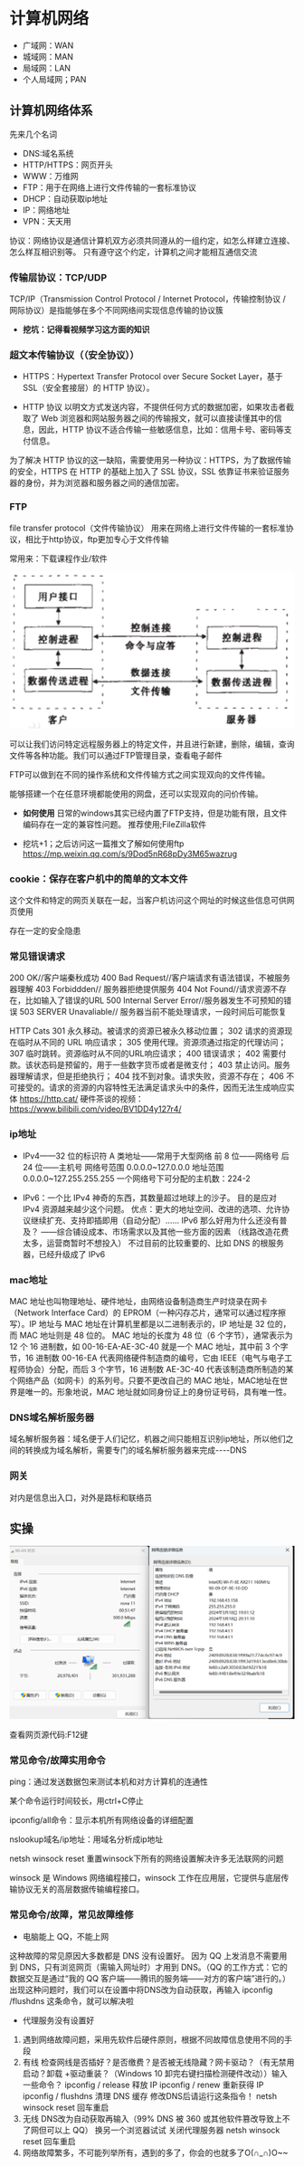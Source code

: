 # 计算机网络

- 广域网：WAN
- 城域网：MAN
- 局域网：LAN
- 个人局域网；PAN

## 计算机网络体系

先来几个名词

- DNS:域名系统
- HTTP/HTTPS：网页开头
- WWW：万维网
- FTP：用于在网络上进行文件传输的一套标准协议
- DHCP：自动获取ip地址
- IP：网络地址
- VPN：天天用

协议：网络协议是通信计算机双方必须共同遵从的一组约定，如怎么样建立连接、怎么样互相识别等。
只有遵守这个约定，计算机之间才能相互通信交流

### 传输层协议：TCP/UDP

TCP/IP（Transmission Control Protocol / Internet Protocol，传输控制协议 / 网际协议）是指能够在多个不同网络间实现信息传输的协议簇

- **挖坑：记得看视频学习这方面的知识**

### 超文本传输协议（（安全协议））

- HTTPS：Hypertext Transfer Protocol over Secure Socket Layer，基于SSL（安全套接层）的 HTTP 协议）。

- HTTP 协议
以明文方式发送内容，不提供任何方式的数据加密，如果攻击者截取了 Web 浏览器和网站服务器之间的传输报文，就可以直接读懂其中的信息，因此，HTTP 协议不适合传输一些敏感信息，比如：信用卡号、密码等支付信息。

为了解决 HTTP 协议的这一缺陷，需要使用另一种协议：HTTPS，为了数据传输的安全，HTTPS 在 HTTP 的基础上加入了 SSL 协议，SSL 依靠证书来验证服务器的身份，并为浏览器和服务器之间的通信加密。

### FTP

file transfer protocol（文件传输协议）
用来在网络上进行文件传输的一套标准协议，相比于http协议，ftp更加专心于文件传输

常用来：下载课程作业/软件

![alt text](image.png)

可以让我们访问特定远程服务器上的特定文件，并且进行新建，删除，编辑，查询文件等各种功能。我们可以通过FTP管理目录，查看电子邮件

FTP可以做到在不同的操作系统和文件传输方式之间实现双向的文件传输。

能够搭建一个在任意环境都能使用的网盘，还可以实现双向的问价传输。

- **如何使用**
日常的windows其实已经内置了FTP支持，但是功能有限，且文件编码存在一定的兼容性问题。
推荐使用;FileZilla软件

- 挖坑+1；之后访问这一篇推文了解如何使用ftp
https://mp.weixin.qq.com/s/9Dod5nR68pDy3M65wazrug

### cookie：保存在客户机中的简单的文本文件

这个文件和特定的网页关联在一起，当客户机访问这个网址的时候这些信息可供网页使用

存在一定的安全隐患

### 常见错误请求

200 OK//客户端秦秋成功
400 Bad Request//客户端请求有语法错误，不被服务器理解
403 Forbiddden// 服务器拒绝提供服务
404 Not Found//请求资源不存在，比如输入了错误的URL
500 Internal Server Error//服务器发生不可预知的错误
503 SERVER Unavaliable// 服务器当前不能处理请求，一段时间后可能恢复

HTTP Cats
301 永久移动。被请求的资源已被永久移动位置；
302 请求的资源现在临时从不同的 URL 响应请求；
305 使用代理。资源须通过指定的代理访问；
307 临时跳转。资源临时从不同的URL响应请求；
400 错误请求；
402 需要付款。该状态码是预留的，用于一些数字货币或者是微支付；
403 禁止访问。服务器理解请求，但是拒绝执行；
404 找不到对象。请求失败，资源不存在；
406 不可接受的。请求的资源的内容特性无法满足请求头中的条件，因而无法生成响应实体
https://http.cat/
硬件茶谈的视频：https://www.bilibili.com/video/BV1DD4y127r4/

### ip地址

- IPv4——32 位的标识符
A 类地址——常用于大型网络
前 8 位——网络号
后 24 位——主机号
网络号范围 0.0.0.0~127.0.0.0
地址范围 0.0.0.0~127.255.255.255
一个网络号下可分配的主机数：224-2

- IPv6：一个比 IPv4 神奇的东西，其数量超过地球上的沙子。
目的是应对 IPv4 资源越来越少这个问题。
优点：更大的地址空间、改进的选项、允许协议继续扩充、支持即插即用（自动分配）……
IPv6 那么好用为什么还没有普及？
——综合铺设成本、市场需求以及其他一些方面的因素
（线路改造花费太多，运营商暂时不想投入）
不过目前的比较重要的、比如 DNS 的根服务器，已经升级成了 IPv6

### mac地址

MAC 地址也叫物理地址、硬件地址，由网络设备制造商生产时烧录在网卡（Network Interface Card）的 EPROM（一种闪存芯片，通常可以通过程序擦写）。IP 地址与 MAC 地址在计算机里都是以二进制表示的，IP 地址是 32 位的，而  MAC 地址则是 48 位的。
MAC 地址的长度为 48 位（6 个字节），通常表示为 12 个 16 进制数，如 00-16-EA-AE-3C-40 就是一个 MAC 地址，其中前 3 个字节，16 进制数 00-16-EA 代表网络硬件制造商的编号，它由 IEEE（电气与电子工程师协会）分配，而后 3 个字节，16 进制数 AE-3C-40 代表该制造商所制造的某个网络产品（如网卡）的系列号。只要不更改自己的 MAC 地址，MAC地址在世界是唯一的。形象地说，MAC 地址就如同身份证上的身份证号码，具有唯一性。

### DNS域名解析服务器

域名解析服务器：域名便于人们记忆，机器之间只能相互识别ip地址，所以他们之间的转换成为域名解析，需要专门的域名解析服务器来完成----DNS

### 网关

对内是信息出入口，对外是路标和联络员

## 实操

![alt text](image-1.png)

查看网页源代码:F12键

### 常见命令/故障实用命令

ping：通过发送数据包来测试本机和对方计算机的连通性

某个命令运行时间较长，用ctrl+C停止

ipconfig/all命令：显示本机所有网络设备的详细配置

nslookup域名/ip地址：用域名分析成ip地址

netsh winsock reset 重置winsock下所有的网络设置解决许多无法联网的问题

winsock 是 Windows 网络编程接口，winsock 工作在应用层，它提供与底层传输协议无关的高层数据传输编程接口。

### 常见命令/故障，常见故障维修

- 电脑能上 QQ，不能上网

这种故障的常见原因大多数都是 DNS 没有设置好。
因为 QQ 上发消息不需要用到 DNS，只有浏览网页（需输入网址时）才用到 DNS。（QQ 的工作方式：它的数据交互是通过“我的 QQ 客户端——腾讯的服务端——对方的客户端”进行的。）
出现这种问题时，我们可以在设置中将DNS改为自动获取，再输入
ipconfig /flushdns 这条命令，就可以解决啦

- 代理服务没有设置好

1. 遇到网络故障问题，采用先软件后硬件原则，根据不同故障信息使用不同的手段
2. 有线  检查网线是否插好？是否缴费？是否被无线隐藏？网卡驱动？（有无禁用启动？卸载 +驱动重装？（Windows 10 卸完右键扫描检测硬件改动））输入一些命令？
    ipconfig / release  释放 IP        ipconfig / renew  重新获得 IP 
    ipconfig / flushdns   清理 DNS 缓存 修改DNS后请运行这条指令！
    netsh winsock reset  回车重启
3. 无线  DNS改为自动获取再输入（99% DNS 被 360 或其他软件篡改导致上不了网但可以上 QQ）
    换另一个浏览器试试
    关闭代理服务器
    netsh winsock reset 回车重启 
4. 网络故障繁多，不可能列举所有，遇到的多了，你会的也就多了O(∩_∩)O~~
